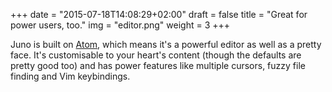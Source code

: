 +++
date = "2015-07-18T14:08:29+02:00"
draft = false
title = "Great for power users, too."
img = "editor.png"
weight = 3
+++

Juno is built on [Atom](https://atom.io), which means it's a powerful editor as well as a pretty face. It's customisable to your heart's content (though the defaults are pretty good too) and has power features like multiple cursors, fuzzy file finding and Vim keybindings.
